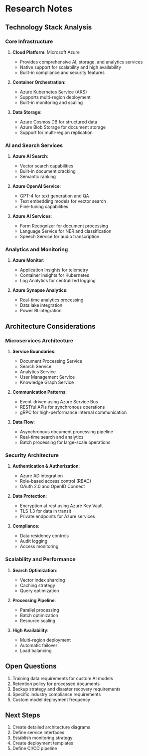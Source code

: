 # Research Notes

## Technology Stack Analysis

### Core Infrastructure
1. **Cloud Platform**: Microsoft Azure
   - Provides comprehensive AI, storage, and analytics services
   - Native support for scalability and high availability
   - Built-in compliance and security features

2. **Container Orchestration**:
   - Azure Kubernetes Service (AKS)
   - Supports multi-region deployment
   - Built-in monitoring and scaling

3. **Data Storage**:
   - Azure Cosmos DB for structured data
   - Azure Blob Storage for document storage
   - Support for multi-region replication

### AI and Search Services
1. **Azure AI Search**:
   - Vector search capabilities
   - Built-in document cracking
   - Semantic ranking

2. **Azure OpenAI Service**:
   - GPT-4 for text generation and QA
   - Text embedding models for vector search
   - Fine-tuning capabilities

3. **Azure AI Services**:
   - Form Recognizer for document processing
   - Language Service for NER and classification
   - Speech Service for audio transcription

### Analytics and Monitoring
1. **Azure Monitor**:
   - Application Insights for telemetry
   - Container insights for Kubernetes
   - Log Analytics for centralized logging

2. **Azure Synapse Analytics**:
   - Real-time analytics processing
   - Data lake integration
   - Power BI integration

## Architecture Considerations

### Microservices Architecture
1. **Service Boundaries**:
   - Document Processing Service
   - Search Service
   - Analytics Service
   - User Management Service
   - Knowledge Graph Service

2. **Communication Patterns**:
   - Event-driven using Azure Service Bus
   - RESTful APIs for synchronous operations
   - gRPC for high-performance internal communication

3. **Data Flow**:
   - Asynchronous document processing pipeline
   - Real-time search and analytics
   - Batch processing for large-scale operations

### Security Architecture
1. **Authentication & Authorization**:
   - Azure AD integration
   - Role-based access control (RBAC)
   - OAuth 2.0 and OpenID Connect

2. **Data Protection**:
   - Encryption at rest using Azure Key Vault
   - TLS 1.3 for data in transit
   - Private endpoints for Azure services

3. **Compliance**:
   - Data residency controls
   - Audit logging
   - Access monitoring

### Scalability and Performance
1. **Search Optimization**:
   - Vector index sharding
   - Caching strategy
   - Query optimization

2. **Processing Pipeline**:
   - Parallel processing
   - Batch optimization
   - Resource scaling

3. **High Availability**:
   - Multi-region deployment
   - Automatic failover
   - Load balancing

## Open Questions
1. Training data requirements for custom AI models
2. Retention policy for processed documents
3. Backup strategy and disaster recovery requirements
4. Specific industry compliance requirements
5. Custom model deployment frequency

## Next Steps
1. Create detailed architecture diagrams
2. Define service interfaces
3. Establish monitoring strategy
4. Create deployment templates
5. Define CI/CD pipeline